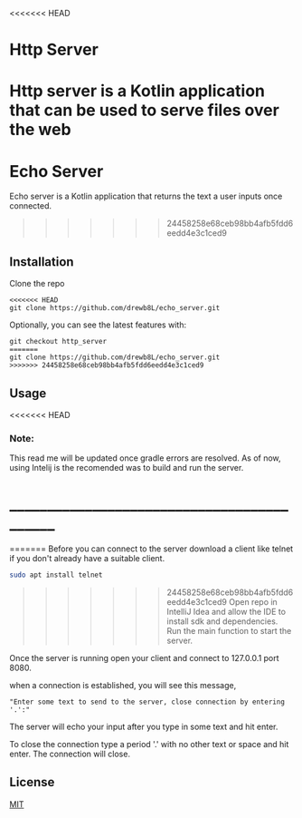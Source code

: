 <<<<<<< HEAD
# Http Server
Http server is a Kotlin application that can be used to serve files over the web
=======
# Echo Server
Echo server is a Kotlin application that returns the text a user inputs once connected.
>>>>>>> 24458258e68ceb98bb4afb5fdd6eedd4e3c1ced9

## Installation


Clone the repo
```git
<<<<<<< HEAD
git clone https://github.com/drewb8L/echo_server.git
```
Optionally, you can see the latest features with:
```git
git checkout http_server
=======
git clone https://github.com/drewb8L/echo_server.git 
>>>>>>> 24458258e68ceb98bb4afb5fdd6eedd4e3c1ced9
```

## Usage

<<<<<<< HEAD
### Note:
This read me will be updated once gradle errors are resolved. As of now, using Intelij is the recomended was to build and run the server.
# ___________________________________________

=======
Before you can connect to the server download a client like telnet if you don't already have a suitable client.
```bash
sudo apt install telnet
```
>>>>>>> 24458258e68ceb98bb4afb5fdd6eedd4e3c1ced9
Open repo in IntelliJ Idea and allow the IDE to install sdk and dependencies.
Run the main function to start the server.

Once the server is running open your client and connect to 127.0.0.1 port 8080.

when a connection is established, you will see this message,

```"Enter some text to send to the server, close connection by entering '.':"```

The server will echo your input after you type in some text and hit enter.

To close the connection type a period '.' with no other text or space and hit enter. The connection will close.

## License
[MIT](https://choosealicense.com/licenses/mit/)